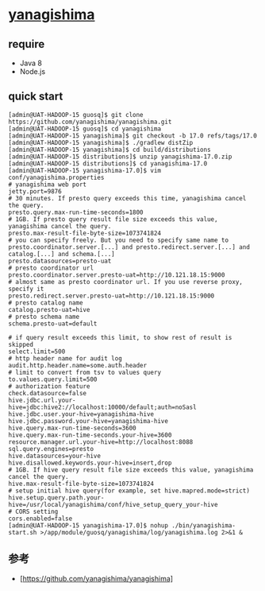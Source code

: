 # [yanagishima](https://github.com/yanagishima/yanagishima)

## require

* Java 8
* Node.js

## quick start

    [admin@UAT-HADOOP-15 guosq]$ git clone https://github.com/yanagishima/yanagishima.git
    [admin@UAT-HADOOP-15 guosq]$ cd yanagishima
    [admin@UAT-HADOOP-15 yanagishima]$ git checkout -b 17.0 refs/tags/17.0
    [admin@UAT-HADOOP-15 yanagishima]$ ./gradlew distZip
    [admin@UAT-HADOOP-15 yanagishima]$ cd build/distributions
    [admin@UAT-HADOOP-15 distributions]$ unzip yanagishima-17.0.zip
    [admin@UAT-HADOOP-15 distributions]$ cd yanagishima-17.0
    [admin@UAT-HADOOP-15 yanagishima-17.0]$ vim conf/yanagishima.properties
    # yanagishima web port
    jetty.port=9876
    # 30 minutes. If presto query exceeds this time, yanagishima cancel the query.
    presto.query.max-run-time-seconds=1800
    # 1GB. If presto query result file size exceeds this value, yanagishima cancel the query.
    presto.max-result-file-byte-size=1073741824
    # you can specify freely. But you need to specify same name to presto.coordinator.server.[...] and presto.redirect.server.[...] and catalog.[...] and schema.[...]
    presto.datasources=presto-uat
    # presto coordinator url
    presto.coordinator.server.presto-uat=http://10.121.18.15:9000
    # almost same as presto coordinator url. If you use reverse proxy, specify it
    presto.redirect.server.presto-uat=http://10.121.18.15:9000
    # presto catalog name
    catalog.presto-uat=hive
    # presto schema name
    schema.presto-uat=default                                        
                                                
    # if query result exceeds this limit, to show rest of result is skipped
    select.limit=500
    # http header name for audit log
    audit.http.header.name=some.auth.header
    # limit to convert from tsv to values query
    to.values.query.limit=500
    # authorization feature
    check.datasource=false
    hive.jdbc.url.your-hive=jdbc:hive2://localhost:10000/default;auth=noSasl
    hive.jdbc.user.your-hive=yanagishima-hive
    hive.jdbc.password.your-hive=yanagishima-hive
    hive.query.max-run-time-seconds=3600
    hive.query.max-run-time-seconds.your-hive=3600
    resource.manager.url.your-hive=http://localhost:8088
    sql.query.engines=presto
    hive.datasources=your-hive
    hive.disallowed.keywords.your-hive=insert,drop
    # 1GB. If hive query result file size exceeds this value, yanagishima cancel the query.
    hive.max-result-file-byte-size=1073741824
    # setup initial hive query(for example, set hive.mapred.mode=strict)
    hive.setup.query.path.your-hive=/usr/local/yanagishima/conf/hive_setup_query_your-hive
    # CORS setting
    cors.enabled=false
    [admin@UAT-HADOOP-15 yanagishima-17.0]$ nohup ./bin/yanagishima-start.sh >/app/module/guosq/yanagishima/log/yanagishima.log 2>&1 &

## 参考

* [https://github.com/yanagishima/yanagishima]